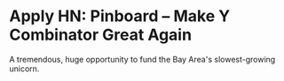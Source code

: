 # Apply HN: Pinboard – Make Y Combinator Great Again

A tremendous, huge opportunity to fund the Bay Area&#x27;s slowest-growing unicorn.
